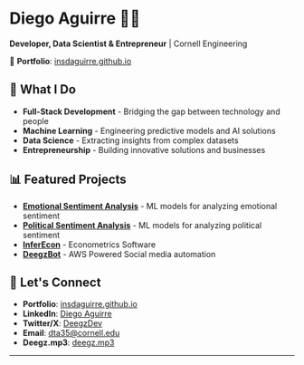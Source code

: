 # Diego Aguirre 👨‍💻

**Developer, Data Scientist & Entrepreneur** | Cornell Engineering

🔗 **Portfolio**: [insdaguirre.github.io](https://insdaguirre.github.io)

## 🚀 What I Do

- **Full-Stack Development** - Bridging the gap between technology and people
- **Machine Learning** - Engineering predictive models and AI solutions
- **Data Science** - Extracting insights from complex datasets
- **Entrepreneurship** - Building innovative solutions and businesses

## 📊 Featured Projects

- **[Emotional Sentiment Analysis](https://github.com/insdaguirre/Emotional_Sentiment_Analysis)** - ML models for analyzing emotional sentiment
- **[Political Sentiment Analysis](https://github.com/insdaguirre/Stock_Hub)** - ML models for analyzing political sentiment 
- **[InferEcon](https://github.com/insdaguirre/InferEcon)** - Econometrics Software
- **[DeegzBot](https://github.com/insdaguirre/AWS_Instagram_Bot)** - AWS Powered Social media automation

## 🤝 Let's Connect

- **Portfolio**: [insdaguirre.github.io](https://insdaguirre.github.io)
- **LinkedIn**: [Diego Aguirre](https://linkedin.com/in/diego-aguirre-110729219)
- **Twitter/X**: [DeegzDev](https://x.com/DeegzDev)
- **Email**: dta35@cornell.edu
- **Deegz.mp3**: [deegz.mp3](https://www.instagram.com/deegz.mp3/)

---
